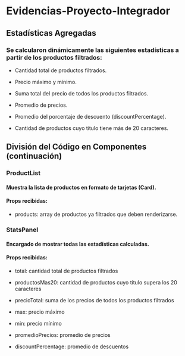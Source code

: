 # Evidencias-Proyecto-Integrador
## Estadísticas Agregadas
### Se calcularon dinámicamente las siguientes estadísticas a partir de los productos filtrados:

- Cantidad total de productos filtrados.

- Precio máximo y mínimo.

- Suma total del precio de todos los productos filtrados.

- Promedio de precios.

- Promedio del porcentaje de descuento (discountPercentage).

- Cantidad de productos cuyo título tiene más de 20 caracteres.


## División del Código en Componentes (continuación)
### ProductList
#### Muestra la lista de productos en formato de tarjetas (Card).
#### Props recibidas:

- products: array de productos ya filtrados que deben renderizarse.

### StatsPanel
#### Encargado de mostrar todas las estadísticas calculadas.
#### Props recibidas:

- total: cantidad total de productos filtrados

- productosMas20: cantidad de productos cuyo título supera los 20 caracteres

- precioTotal: suma de los precios de todos los productos filtrados

- max: precio máximo

- min: precio mínimo

- promedioPrecios: promedio de precios

- discountPercentage: promedio de descuentos
